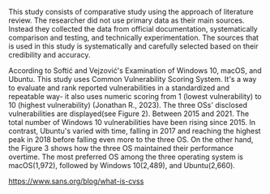 This study consists of comparative study using the approach of literature review. The researcher did not use primary data as their main sources. Instead they collected the data from official documentation, systematically comparison and testing, and technically experimentation. The sources that is used in this study is systematically and carefully selected based on their credibility and accuracy. 


According to Softić and Vejzović's Examination of Windows 10, macOS, and Ubuntu. This study uses Common Vulnerability Scoring System. It's a way to evaluate and rank reported vulnerabilities in a standardized and repeatable way- it also uses numeric scoring from 1 (lowest vulnerability) to 10 (highest vulnerability) (Jonathan R., 2023). The three OSs' disclosed vulnerabilities are displayed(see Figure 2). Between 2015 and 2021. The total number of Windows 10 vulnerabilities have been rising since 2015. In contrast, Ubuntu's varied with time, falling in 2017 and reaching the highest peak in 2018 before falling even more to the three OS. On the other hand, the Figure 3 shows how the three OS maintained their performance overtime. The most preferred OS among the three operating system is macOS(1,972), followed by Windows 10(2,489), and Ubuntu(2,660).

https://www.sans.org/blog/what-is-cvss
